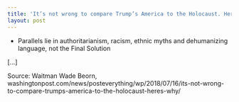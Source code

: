 ```yaml
---
title: 'It’s not wrong to compare Trump’s America to the Holocaust. Here’s why'
layout: post
---
```


- Parallels lie in authoritarianism, racism, ethnic myths and dehumanizing language, not the Final Solution

[…]

Source: Waitman Wade Beorn, washingtonpost.com/news/posteverything/wp/2018/07/16/its-not-wrong-to-compare-trumps-america-to-the-holocaust-heres-why/